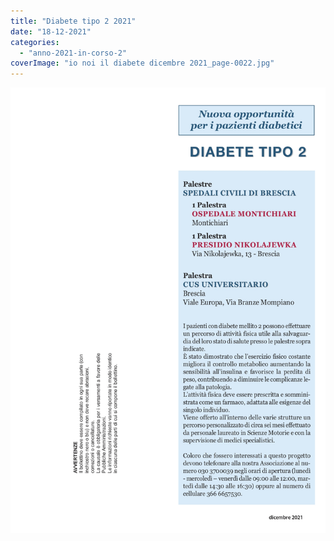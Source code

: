 ```yaml
---
title: "Diabete tipo 2 2021"
date: "18-12-2021"
categories: 
  - "anno-2021-in-corso-2"
coverImage: "io noi il diabete dicembre 2021_page-0022.jpg"
---
```


![](images/io%20noi%20il%20diabete%20dicembre%202021_page-0022.jpg)
